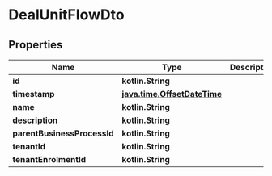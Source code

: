 
# DealUnitFlowDto

## Properties
| Name | Type | Description | Notes |
| ------------ | ------------- | ------------- | ------------- |
| **id** | **kotlin.String** |  |  [optional] |
| **timestamp** | [**java.time.OffsetDateTime**](java.time.OffsetDateTime.md) |  |  [optional] |
| **name** | **kotlin.String** |  |  [optional] |
| **description** | **kotlin.String** |  |  [optional] |
| **parentBusinessProcessId** | **kotlin.String** |  |  [optional] |
| **tenantId** | **kotlin.String** |  |  [optional] |
| **tenantEnrolmentId** | **kotlin.String** |  |  [optional] |



